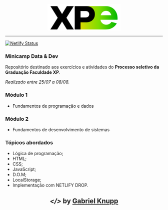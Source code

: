 <div align="center">
<img src="IMG/Logo-XP-Educacao-preta.png" alt="LOGO">
</div>

***
[![Netlify Status](https://api.netlify.com/api/v1/badges/33918ba5-915c-4804-8efd-266182d028df/deploy-status)](https://app.netlify.com/sites/imc-calc-v2/deploys)
### Minicamp Data & Dev

Repositório destinado aos exercícios e atividades do **Processo seletivo da Graduação Faculdade XP**.

*Realizado entre 25/07 a 08/08.*

### Módulo 1
- Fundamentos de programação e dados

### Módulo 2
- Fundamentos de desenvolvimento de sistemas

### Tópicos abordados
* Lógica de programação;
* HTML;
* CSS;
* JavaScript;
* D.O.M;
* LocalStorage;
* Implementação com NETLIFY DROP.


<h2 align="center"> <em>&lt;/&gt;</em>  by <a href=https://github.com/gknpp23" target="_blank">Gabriel Knupp</a> </h2>

